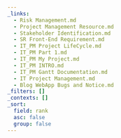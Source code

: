 ```yaml
---
_links:
  - Risk Management.md
  - Project Management Resource.md
  - Stakeholder Identification.md
  - SR Front-End Requirement.md
  - IT_PM Project LifeCycle.md
  - IT_PM Part 1.md
  - IT_PM My Project.md
  - IT_PM INTRO.md
  - IT_PM Gantt Documentation.md
  - IT Project Management.md
  - Blog WebApp Bugs and Notice.md
_filters: []
_contexts: []
_sort:
  field: rank
  asc: false
  group: false
---
```

